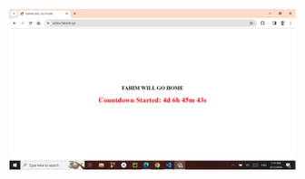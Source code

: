![GitHub Logo](https://github.com/shariarf39/FAHIM-WILL-GO-HOME-COUNTDOWN/blob/main/Screenshot.png)

